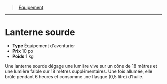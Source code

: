 ﻿> [Équipement](hd_equipment.md)

---

# Lanterne sourde

- **Type** Équipement d'aventurier
- **Prix** 10 po
- **Poids** 1 kg

Une lanterne sourde dégage une lumière vive sur un cône de 18 mètres et une lumière faible sur 18 mètres supplémentaires. Une fois allumée, elle brûle pendant 6 heures et consomme une flasque (0,5 litre) d'huile.

